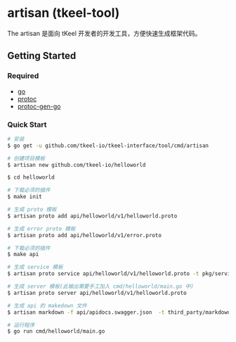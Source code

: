# artisan (tkeel-tool)

The artisan 是面向 tKeel 开发者的开发工具，方便快速生成框架代码。

## Getting Started
### Required
- [go](https://golang.org/dl/)
- [protoc](https://github.com/protocolbuffers/protobuf)
- [protoc-gen-go](https://github.com/protocolbuffers/protobuf-go)

### Quick Start
```bash
# 安装
$ go get -u github.com/tkeel-io/tkeel-interface/tool/cmd/artisan

# 创建项目模板
$ artisan new github.com/tkeel-io/helloworld

$ cd helloworld

# 下载必须的插件
$ make init

# 生成 proto 模板
$ artisan proto add api/helloworld/v1/helloworld.proto

# 生成 error proto 模板
$ artisan proto add api/helloworld/v1/error.proto

# 下载必须的插件
$ make api

# 生成 service 模板
$ artisan proto service api/helloworld/v1/helloworld.proto -t pkg/service

# 生成 server 模板(此输出需要手工加入 cmd/helloworld/main.go 中)
$ artisan proto server api/helloworld/v1/helloworld.proto

# 生成 api 的 makedown 文件
$ artisan markdown -f api/apidocs.swagger.json  -t third_party/markdown-templates/ -o ./docs/API/Greeter -m all

# 运行程序
$ go run cmd/helloworld/main.go
```



